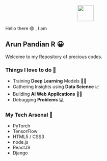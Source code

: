 <div align="center">
<img src='https://github.com/arunpandian7/arunpandian7/blob/master/transparent-logo.png'  width="50" />
</div>

Hello there :smile: , I am
## Arun Pandian R 😀

Welcome to my Repository of precious codes. 

### Things I love to do 🥰
- Training **Deep Learning** Models 👨‍🔬
- Gathering Insights using **Data Science** 📈
- Building **AI Web Applications** 👨‍💻
- Debugging **Problems** 💻

### My Tech Arsenal 🏰
- PyTorch
- TensorFlow
- HTML5 / CSS3
- node.js
- ReactJS
- Django
